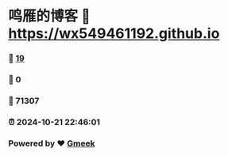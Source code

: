 # 鸣雁的博客 :link: https://wx549461192.github.io 
### :page_facing_up: [19](https://wx549461192.github.io/tag.html) 
### :speech_balloon: 0 
### :hibiscus: 71307 
### :alarm_clock: 2024-10-21 22:46:01 
### Powered by :heart: [Gmeek](https://github.com/Meekdai/Gmeek)
